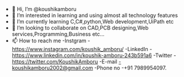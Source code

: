 - 👋 Hi, I’m @koushikamboru
- 👀 I’m interested in learning and using almost all technology features
- 🌱 I’m currently learning C,C#,python,Web development,UiPath etc
- 💞️ I’m looking to collaborate on CAD,PCB designing,Web services,Programming,Business  etc...
- 📫 How to reach me 
                    -Instgram -https://www.instagram.com/koushik_amboru/
                    -LinkedIn -https://www.linkedin.com/in/koushik-amboru-243b591a6
                    -Twitter  -https://twitter.com/KoushikAmboru
                    -E-mail   -koushikamboru2002@gmail.com
                    -Phone no -+91 7989954097.
